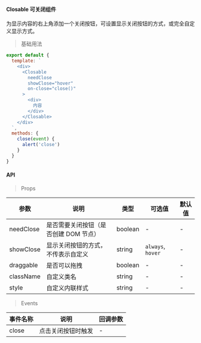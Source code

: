 #### Closable 可关闭组件

为显示内容的右上角添加一个关闭按钮，可设置显示关闭按钮的方式，或完全自定义显示方式。

> 基础用法

```js
export default {
  template: `
    <div>
      <Closable
        needClose
        showClose="hover"
        on-close="close()"
      >
        <div>
          内容
        </div>
      </Closable>
    </div>
  `,
  methods: {
    close(event) {
      alert('close')
    }
  }
}
```

#### API

> Props

参数 | 说明 | 类型 | 可选值 | 默认值
---|---|---|---|---
needClose | 是否需要关闭按钮（是否创建 DOM 节点） | boolean | - | -
showClose | 显示关闭按钮的方式，不传表示自定义 | string | `always`, `hover` | -
draggable | 是否可以拖拽 | boolean | - | -
className | 自定义类名 | string | - | -
style | 自定义内联样式 | string | - | -

> Events

事件名称 | 说明 | 回调参数
---|---|---
close | 点击关闭按钮时触发 | -